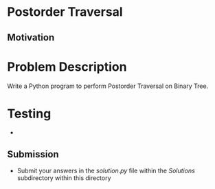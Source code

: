 # Postorder Traversal

## Motivation


# Problem Description
Write a Python program to perform Postorder Traversal on Binary Tree.


# Testing
* 

## Submission
* Submit your answers in the *solution.py* file within the *Solutions* subdirectory within this directory